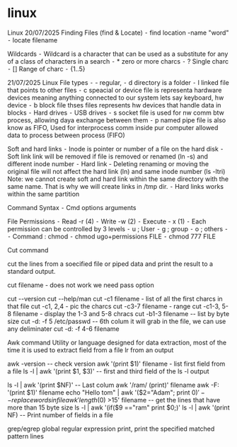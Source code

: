 # linux
Linux
20/07/2025
Finding Files (find & Locate)
	⁃	find location -name "word"
	⁃	locate filename

Wildcards
	⁃	Wildcard is a character that can be used as a substitute for any of a class of characters in a search
	⁃	* zero or more charcs
	⁃	? Single charc
	⁃	[] Range of charc
	⁃	{1..5}

21/07/2025
Linux File types 
	⁃	- regular, 
	⁃	d directory is a folder
	⁃	l linked file that points to other files
	⁃	c speacial or device file is representa hardware devices meaning anything connected to our system lets say keyboard, hw device
	⁃	b block file thses files represents hw devices that handle data in blocks 
	⁃	Hard drives 
	⁃	USB drives
	⁃	s socket file is used for nw comm btw process, allowing daya exchange between them
	⁃	p named pipe file is also know as FIFO, Used for interprocess comm inside pur computer allowed data to process between process (FIFO)

Soft and hard links
	⁃	Inode is pointer or number of a file on the hard disk
	⁃	Soft link link will be removed if file is removed or renamed (ln -s) and different inode number 
	⁃	Hard link - Deleting renaming or moving the original file will not affect the hard link (ln) and same inode number (ls -ltri)
Note: we cannot create soft and hard link within the same directory with the same name.  That is why we will create links in /tmp dir.
	⁃	Hard links works within the same partition

Command Syntax
	⁃	Cmd options arguments

File Permissions
	⁃	Read -r (4)
	⁃	Write -w (2)
	⁃	Execute - x (1)
	⁃	Each permission can be controlled by 3 levels
	⁃	u ; User
	⁃	g ; group
	⁃	o ; others
	⁃	
	⁃	Command : chmod
	⁃	chmod ugo+permissions FILE
	⁃	chmod 777 FILE

Cut command

cut the lines from a soecified file or piped data and print the result to a standard output.

cut filename - does not work we need pass option

cut --version
cut --help/man
cut -c1 filename - list of all the first charcs in that file
cut -c1, 2,4 - pic the charcs
cut -c3-7 filename - range
cut -c1-3, 5-8 filename - display the 1-3 and 5-8 chracs 
cut -b1-3 filename -- list by byte size
cut -d: -f 5 /etc/passwd -- 6th colum it will grab in the file, we can use any deliminater
cut -d: -f 4-6 filename 

Awk command
Utility or language designed for data extraction, most of the time it is used to extract field from a file lr from an output

awk -version -- check version
awk '(print $1)' filename - list first field from a file
ls -l | awk '(print $1, $3)' -- first and third field of the ls -l output

ls -l | awk '(print $NF)' -- Last colum
awk '/ram/  (print)' filename
awk -F: '(print $1)' filename
echo "Hello tom" | awk '($2="Adam"; print $0)' --replace words in file
awk 'length($0) >15' filename -- get the lines that have more than 15 byte size
ls -l | awk '(if($9 =="ram" print $0;)'
ls -l | awk '(print NF) -- Print number of fields in a file

grep/egrep
global regular expression print, print the specified matched pattern lines
